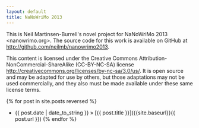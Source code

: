 ```yaml
---
layout: default
title: NaNoWriMo 2013
---
```


This is Neil Martinsen-Burrell's novel project for NaNoWriMo 2013
<nanowrimo.org>.  The source code for this work is available on GitHub at
<http://github.com/neilmb/nanowrimo2013>. 

This content is licensed under the Creative Commons
Attribution-NonCommercial-ShareAlike (CC-BY-NC-SA) license
<http://creativecommons.org/licenses/by-nc-sa/3.0/us/>.  It is open source and
may be adapted for use by others, but those adaptations may not be used
commercially, and they also must be made available under these same license
terms.

{% for post in site.posts reversed %}
+ {{ post.date | date_to_string }} &raquo; [{{ post.title }}]({{site.baseurl}}{{ post.url }})
{% endfor %}
